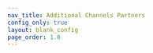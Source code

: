 ```yaml
---
nav_title: Additional Channels Partners
config_only: true
layout: blank_config
page_order: 1.0
---
```

